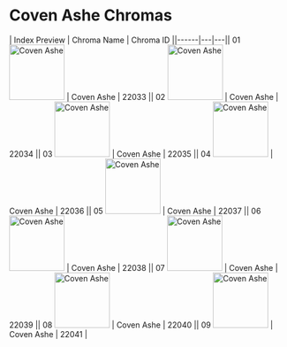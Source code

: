 # Coven Ashe Chromas

| Index  Preview | Chroma Name | Chroma ID ||------|---|---|| 01  <img src='https://raw.communitydragon.org/latest/plugins/rcp-be-lol-game-data/global/default/v1/champion-chroma-images/22/22033.png' alt='Coven Ashe' width='100'> | Coven Ashe | 22033 || 02  <img src='https://raw.communitydragon.org/latest/plugins/rcp-be-lol-game-data/global/default/v1/champion-chroma-images/22/22034.png' alt='Coven Ashe' width='100'> | Coven Ashe | 22034 || 03  <img src='https://raw.communitydragon.org/latest/plugins/rcp-be-lol-game-data/global/default/v1/champion-chroma-images/22/22035.png' alt='Coven Ashe' width='100'> | Coven Ashe | 22035 || 04  <img src='https://raw.communitydragon.org/latest/plugins/rcp-be-lol-game-data/global/default/v1/champion-chroma-images/22/22036.png' alt='Coven Ashe' width='100'> | Coven Ashe | 22036 || 05  <img src='https://raw.communitydragon.org/latest/plugins/rcp-be-lol-game-data/global/default/v1/champion-chroma-images/22/22037.png' alt='Coven Ashe' width='100'> | Coven Ashe | 22037 || 06  <img src='https://raw.communitydragon.org/latest/plugins/rcp-be-lol-game-data/global/default/v1/champion-chroma-images/22/22038.png' alt='Coven Ashe' width='100'> | Coven Ashe | 22038 || 07  <img src='https://raw.communitydragon.org/latest/plugins/rcp-be-lol-game-data/global/default/v1/champion-chroma-images/22/22039.png' alt='Coven Ashe' width='100'> | Coven Ashe | 22039 || 08  <img src='https://raw.communitydragon.org/latest/plugins/rcp-be-lol-game-data/global/default/v1/champion-chroma-images/22/22040.png' alt='Coven Ashe' width='100'> | Coven Ashe | 22040 || 09  <img src='https://raw.communitydragon.org/latest/plugins/rcp-be-lol-game-data/global/default/v1/champion-chroma-images/22/22041.png' alt='Coven Ashe' width='100'> | Coven Ashe | 22041 |